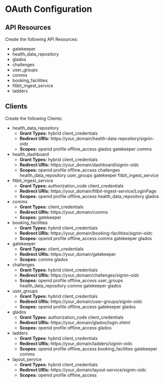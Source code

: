 # OAuth Configuration

## API Resources

Create the following API Resources:

* gatekeeper
* health_data_repository
* glados
* challenges
* user_groups
* comms
* booking_facilities
* fitbit_ingest_service
* ladders


## Clients

Create the following Clients:

* health_data_repository
    * **Grant Types:** hybrid client_credentials
    * **Redirect URIs:** https://your_domain/health-data-repository/signin-oidc
    * **Scopes:** openid profile offline_access glados gatekeeper comms
* health_dashboard
    * **Grant Types:** hybrid client_credentials
    * **Redirect URIs:** https://your_domain/dashboard/signin-oidc
    * **Scopes:** openid profile offline_access challenges health_data_repository user_groups gatekeeper fitbit_ingest_service
* fitbit_ingest_service
    * **Grant Types:** authorization_code client_credentials
    * **Redirect URIs:** https://your_domain/fitbit-ingest-service/LoginPage
    * **Scopes:** openid profile offline_access health_data_repository glados
* comms
    * **Grant Types:** client_credentials
    * **Redirect URIs:** https://your_domain/comms
    * **Scopes:** gatekeeper
* booking_facilities
    * **Grant Types:** hybrid client_credentials
    * **Redirect URIs:** https://your_domain/booking-facilities/signin-oidc
    * **Scopes:** openid profile offline_access comms gatekeeper glados
* gatekeeper
    * **Grant Types:** client_credentials
    * **Redirect URIs:** https://your_domain/gatekeeper
    * **Scopes:** comms glados
* challenges
    * **Grant Types:** hybrid client_credentials
    * **Redirect URIs:** https://your_domain/challenges/signin-oidc
    * **Scopes:** openid profile offline_access user_groups health_data_repository comms gatekeeper glados
* user_groups
    * **Grant Types:** hybrid client_credentials
    * **Redirect URIs:** https://your_domain/user-groups/signin-oidc
    * **Scopes:** openid profile offline_access gatekeeper glados
* glados
    * **Grant Types:** authorization_code client_credentials
    * **Redirect URIs:** https://your_domain/glados/login.xhtml
    * **Scopes:** openid profile offline_access glados
* ladders
    * **Grant Types:** hybrid client_credentials
    * **Redirect URIs:** https://your_domain/ladders/signin-oidc
    * **Scopes:** openid profile offline_access booking_facilities gatekeeper comms
* layout_service
    * **Grant Types:** hybrid client_credentials
    * **Redirect URIs:** https://your_domain/layout-service/signin-oidc
    * **Scopes:** openid profile offline_access
